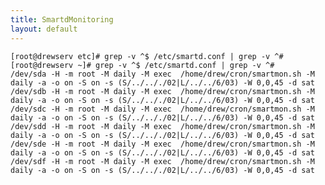 ```yaml
---
title: SmartdMonitoring
layout: default
---
```


    [root@drewserv etc]# grep -v ^$ /etc/smartd.conf | grep -v ^#[root@drewserv ~]# grep -v ^$ /etc/smartd.conf | grep -v ^#
    /dev/sda -H -m root -M daily -M exec  /home/drew/cron/smartmon.sh -M daily -a -o on -S on -s (S/../.././02|L/../../6/03) -W 0,0,45 -d sat
    /dev/sdb -H -m root -M daily -M exec  /home/drew/cron/smartmon.sh -M daily -a -o on -S on -s (S/../.././02|L/../../6/03) -W 0,0,45 -d sat
    /dev/sdc -H -m root -M daily -M exec  /home/drew/cron/smartmon.sh -M daily -a -o on -S on -s (S/../.././02|L/../../6/03) -W 0,0,45 -d sat
    /dev/sdd -H -m root -M daily -M exec  /home/drew/cron/smartmon.sh -M daily -a -o on -S on -s (S/../.././02|L/../../6/03) -W 0,0,45 -d sat
    /dev/sde -H -m root -M daily -M exec  /home/drew/cron/smartmon.sh -M daily -a -o on -S on -s (S/../.././02|L/../../6/03) -W 0,0,45 -d sat
    /dev/sdf -H -m root -M daily -M exec  /home/drew/cron/smartmon.sh -M daily -a -o on -S on -s (S/../.././02|L/../../6/03) -W 0,0,45 -d sat
